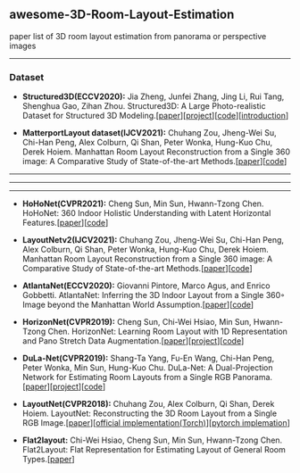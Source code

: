 ## awesome-3D-Room-Layout-Estimation
paper list of 3D room layout estimation from panorama or perspective images

-----------------------
### Dataset

* **Structured3D(ECCV2020):** Jia Zheng, Junfei Zhang, Jing Li, Rui Tang, Shenghua Gao, Zihan Zhou. Structured3D: A Large Photo-realistic Dataset for Structured 3D Modeling.[[paper](https://arxiv.org/abs/1908.00222)][[project](https://structured3d-dataset.org/)][[code](https://github.com/bertjiazheng/Structured3D)][[introduction](https://zhuanlan.zhihu.com/p/77555645)] 

* **MatterportLayout dataset(IJCV2021):** Chuhang Zou, Jheng-Wei Su, Chi-Han Peng, Alex Colburn, Qi Shan, Peter Wonka, Hung-Kuo Chu, Derek Hoiem. Manhattan Room Layout Reconstruction from a Single 360 image: A Comparative Study of State-of-the-art Methods.[[paper](https://arxiv.org/pdf/1910.04099.pdf)][[code](https://github.com/ericsujw/Matterport3DLayoutAnnotation)]


-----------------------
-----------------------
-----------------------

* **HoHoNet(CVPR2021):** Cheng Sun, Min Sun, Hwann-Tzong Chen. HoHoNet: 360 Indoor Holistic Understanding with Latent Horizontal Features.[[paper](https://arxiv.org/abs/2011.11498)][[code](https://github.com/sunset1995/HoHoNet)]

* **LayoutNetv2(IJCV2021):** Chuhang Zou, Jheng-Wei Su, Chi-Han Peng, Alex Colburn, Qi Shan, Peter Wonka, Hung-Kuo Chu, Derek Hoiem. Manhattan Room Layout Reconstruction from a Single 360 image: A Comparative Study of State-of-the-art Methods.[[paper](https://arxiv.org/pdf/1910.04099.pdf)][[code](https://github.com/zouchuhang/LayoutNetv2)]

* **AtlantaNet(ECCV2020):** Giovanni Pintore, Marco Agus, and Enrico Gobbetti. AtlantaNet: Inferring the 3D Indoor Layout from a Single 360◦ Image beyond the Manhattan World Assumption.[[paper](http://vic.crs4.it/data/papers/eccv2020-atlantanet.pdf)][[code](https://github.com/crs4/AtlantaNet)]

* **HorizonNet(CVPR2019):** Cheng Sun, Chi-Wei Hsiao, Min Sun, Hwann-Tzong Chen. HorizonNet: Learning Room Layout with 1D Representation and Pano Stretch Data Augmentation.[[paper](https://arxiv.org/abs/1901.03861)][[project](https://sunset1995.github.io/HorizonNet/)][[code](https://github.com/sunset1995/HorizonNet)]

* **DuLa-Net(CVPR2019):** Shang-Ta Yang, Fu-En Wang, Chi-Han Peng, Peter Wonka, Min Sun, Hung-Kuo Chu. DuLa-Net: A Dual-Projection Network for Estimating Room Layouts from a Single RGB Panorama.[[paper](https://arxiv.org/abs/1811.11977)][[project](https://cgv.cs.nthu.edu.tw/projects/dulanet)][[code](https://github.com/SunDaDenny/DuLa-Net)]

* **LayoutNet(CVPR2018):** Chuhang Zou, Alex Colburn, Qi Shan, Derek Hoiem. LayoutNet: Reconstructing the 3D Room Layout from a Single RGB Image.[[paper](https://arxiv.org/abs/1803.08999)][[official implementation(Torch)](https://github.com/zouchuhang/LayoutNet)][[pytorch implemation](https://github.com/sunset1995/pytorch-layoutnet)]

* **Flat2layout:** Chi-Wei Hsiao, Cheng Sun, Min Sun, Hwann-Tzong Chen. Flat2Layout: Flat Representation for Estimating Layout of General Room Types.[[paper](https://arxiv.org/abs/1905.12571)]

